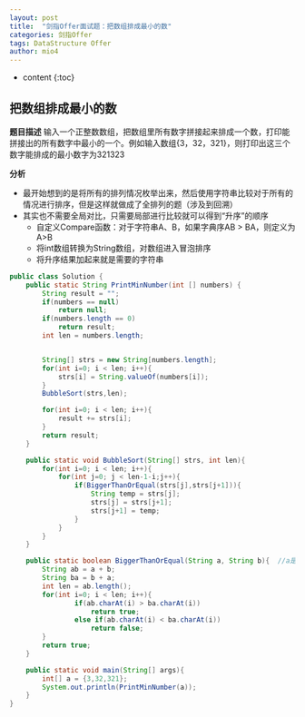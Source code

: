 ```yaml
---
layout: post
title:  "剑指Offer面试题：把数组排成最小的数"
categories: 剑指Offer  
tags: DataStructure Offer 
author: mio4
---
```


* content
{:toc}






## 把数组排成最小的数

**题目描述**
输入一个正整数数组，把数组里所有数字拼接起来排成一个数，打印能拼接出的所有数字中最小的一个。例如输入数组{3，32，321}，则打印出这三个数字能排成的最小数字为321323


**分析**

 - 最开始想到的是将所有的排列情况枚举出来，然后使用字符串比较对于所有的情况进行排序，但是这样就做成了全排列的题（涉及到回溯）
 - 其实也不需要全局对比，只需要局部进行比较就可以得到“升序”的顺序
   - 自定义Compare函数：对于字符串A、B，如果字典序AB > BA，则定义为A>B
   - 将int数组转换为String数组，对数组进入冒泡排序
   - 将升序结果加起来就是需要的字符串 


```java 
public class Solution {
	public static String PrintMinNumber(int [] numbers) {
		String result = "";
		if(numbers == null)
			return null;
		if(numbers.length == 0)
			return result;
		int len = numbers.length;


		String[] strs = new String[numbers.length];
		for(int i=0; i < len; i++){
			strs[i] = String.valueOf(numbers[i]);
		}
		BubbleSort(strs,len);

		for(int i=0; i < len; i++){
			result += strs[i];
		}
		return result;
	}

	public static void BubbleSort(String[] strs, int len){
		for(int i=0; i < len; i++){
			for(int j=0; j < len-1-i;j++){
				if(BiggerThanOrEqual(strs[j],strs[j+1])){
					String temp = strs[j];
					strs[j] = strs[j+1];
					strs[j+1] = temp;
				}
			}
		}
	}

	public static boolean BiggerThanOrEqual(String a, String b){  //a是否大于等于b
		String ab = a + b;
		String ba = b + a;
		int len = ab.length();
		for(int i=0; i < len; i++){
				if(ab.charAt(i) > ba.charAt(i))
					return true;
				else if(ab.charAt(i) < ba.charAt(i))
					return false;
		}
		return true;
	}

	public static void main(String[] args){
		int[] a = {3,32,321};
		System.out.println(PrintMinNumber(a));
	}
}
```



